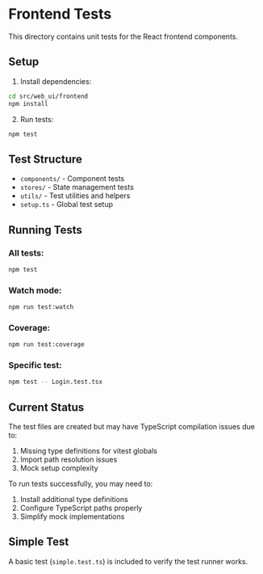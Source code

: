 # Frontend Tests

This directory contains unit tests for the React frontend components.

## Setup

1. Install dependencies:
```bash
cd src/web_ui/frontend
npm install
```

2. Run tests:
```bash
npm test
```

## Test Structure

- `components/` - Component tests
- `stores/` - State management tests  
- `utils/` - Test utilities and helpers
- `setup.ts` - Global test setup

## Running Tests

### All tests:
```bash
npm test
```

### Watch mode:
```bash
npm run test:watch
```

### Coverage:
```bash
npm run test:coverage
```

### Specific test:
```bash
npm test -- Login.test.tsx
```

## Current Status

The test files are created but may have TypeScript compilation issues due to:
1. Missing type definitions for vitest globals
2. Import path resolution issues
3. Mock setup complexity

To run tests successfully, you may need to:
1. Install additional type definitions
2. Configure TypeScript paths properly
3. Simplify mock implementations

## Simple Test

A basic test (`simple.test.ts`) is included to verify the test runner works.